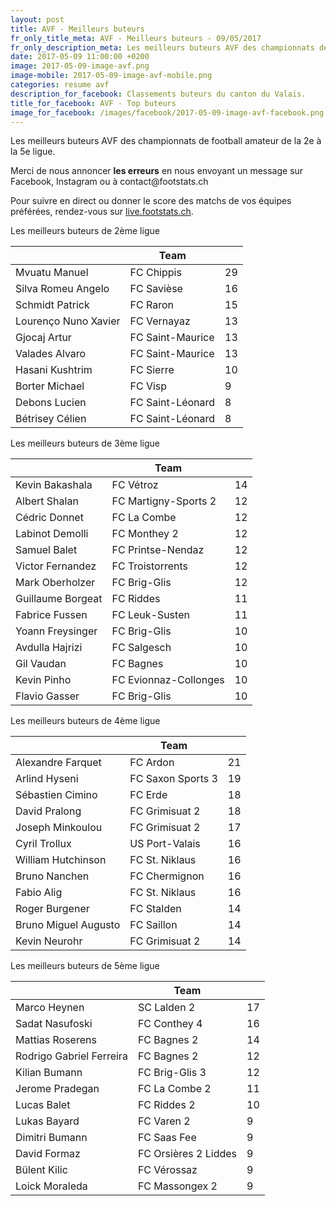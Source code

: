 ```yaml
---
layout: post
title: AVF - Meilleurs buteurs
fr_only_title_meta: AVF - Meilleurs buteurs - 09/05/2017
fr_only_description_meta: Les meilleurs buteurs AVF des championnats de football amateur de la 2e à la 5e ligue - 09/05/2017
date: 2017-05-09 11:00:00 +0200
image: 2017-05-09-image-avf.png
image-mobile: 2017-05-09-image-avf-mobile.png
categories: resume avf
description_for_facebook: Classements buteurs du canton du Valais.
title_for_facebook: AVF - Top buteurs
image_for_facebook: /images/facebook/2017-05-09-image-avf-facebook.png
---
```

<p>Les meilleurs buteurs AVF des championnats de football amateur de la 2e à la 5e ligue.</p>
<p>Merci de nous annoncer <b>les erreurs</b> en nous envoyant un message sur Facebook, Instagram ou à contact@footstats.ch</p>
<p>Pour suivre en direct ou donner le score des matchs de vos équipes préférées, rendez-vous sur <a href='http://live.footstats.ch'>live.footstats.ch</a>.</p>

<p>Les meilleurs buteurs de 2ème ligue</p><table class="table"><thead><tr><th><i class="fa fa-male"></i></th><th>Team</th><th><i class="fa fa-futbol-o"></i></th></tr></thead><tbody><tr><td>Mvuatu Manuel</td><td>FC Chippis</td><td>29</td></tr><tr><td>Silva Romeu Angelo</td><td>FC Savièse</td><td>16</td></tr><tr><td>Schmidt Patrick</td><td>FC Raron</td><td>15</td></tr><tr><td>Lourenço Nuno Xavier</td><td>FC Vernayaz</td><td>13</td></tr><tr><td>Gjocaj Artur</td><td>FC Saint-Maurice</td><td>13</td></tr><tr><td>Valades Alvaro</td><td>FC Saint-Maurice</td><td>13</td></tr><tr><td>Hasani Kushtrim</td><td>FC Sierre</td><td>10</td></tr><tr><td>Borter Michael</td><td>FC Visp</td><td>9</td></tr><tr><td>Debons Lucien</td><td>FC Saint-Léonard</td><td>8</td></tr><tr><td>Bétrisey Célien</td><td>FC Saint-Léonard</td><td>8</td></tr></tbody></table><p>Les meilleurs buteurs de 3ème ligue</p><table class="table"><thead><tr><th><i class="fa fa-male"></i></th><th>Team</th><th><i class="fa fa-futbol-o"></i></th></tr></thead><tbody><tr><td>Kevin Bakashala</td><td>FC Vétroz</td><td>14</td></tr><tr><td>Albert Shalan</td><td>FC Martigny-Sports 2</td><td>12</td></tr><tr><td>Cédric Donnet</td><td>FC La Combe</td><td>12</td></tr><tr><td>Labinot Demolli</td><td>FC Monthey 2</td><td>12</td></tr><tr><td>Samuel Balet</td><td>FC Printse-Nendaz</td><td>12</td></tr><tr><td>Victor Fernandez</td><td>FC Troistorrents</td><td>12</td></tr><tr><td>Mark Oberholzer</td><td>FC Brig-Glis</td><td>12</td></tr><tr><td>Guillaume Borgeat</td><td>FC Riddes</td><td>11</td></tr><tr><td>Fabrice Fussen</td><td>FC Leuk-Susten</td><td>11</td></tr><tr><td>Yoann Freysinger</td><td>FC Brig-Glis</td><td>10</td></tr><tr><td>Avdulla Hajrizi</td><td>FC Salgesch</td><td>10</td></tr><tr><td>Gil Vaudan</td><td>FC Bagnes</td><td>10</td></tr><tr><td>Kevin Pinho</td><td>FC Evionnaz-Collonges</td><td>10</td></tr><tr><td>Flavio Gasser</td><td>FC Brig-Glis</td><td>10</td></tr></tbody></table><p>Les meilleurs buteurs de 4ème ligue</p><table class="table"><thead><tr><th><i class="fa fa-male"></i></th><th>Team</th><th><i class="fa fa-futbol-o"></i></th></tr></thead><tbody><tr><td>Alexandre Farquet</td><td>FC Ardon</td><td>21</td></tr><tr><td>Arlind Hyseni</td><td>FC Saxon Sports 3</td><td>19</td></tr><tr><td>Sébastien Cimino</td><td>FC Erde</td><td>18</td></tr><tr><td>David Pralong</td><td>FC Grimisuat 2</td><td>18</td></tr><tr><td>Joseph Minkoulou</td><td>FC Grimisuat 2</td><td>17</td></tr><tr><td>Cyril Trollux</td><td>US Port-Valais</td><td>16</td></tr><tr><td>William Hutchinson</td><td>FC St. Niklaus</td><td>16</td></tr><tr><td>Bruno Nanchen</td><td>FC Chermignon</td><td>16</td></tr><tr><td>Fabio Alig</td><td>FC St. Niklaus</td><td>16</td></tr><tr><td>Roger Burgener</td><td>FC Stalden</td><td>14</td></tr><tr><td>Bruno Miguel Augusto</td><td>FC Saillon</td><td>14</td></tr><tr><td>Kevin Neurohr</td><td>FC Grimisuat 2</td><td>14</td></tr></tbody></table><p>Les meilleurs buteurs de 5ème ligue</p><table class="table"><thead><tr><th><i class="fa fa-male"></i></th><th>Team</th><th><i class="fa fa-futbol-o"></i></th></tr></thead><tbody><tr><td>Marco Heynen</td><td>SC Lalden 2</td><td>17</td></tr><tr><td>Sadat Nasufoski</td><td>FC Conthey 4</td><td>16</td></tr><tr><td>Mattias Roserens</td><td>FC Bagnes 2</td><td>14</td></tr><tr><td>Rodrigo Gabriel Ferreira</td><td>FC Bagnes 2</td><td>12</td></tr><tr><td>Kilian Bumann</td><td>FC Brig-Glis 3</td><td>12</td></tr><tr><td>Jerome Pradegan</td><td>FC La Combe 2</td><td>11</td></tr><tr><td>Lucas Balet</td><td>FC Riddes 2</td><td>10</td></tr><tr><td>Lukas Bayard</td><td>FC Varen 2</td><td>9</td></tr><tr><td>Dimitri Bumann</td><td>FC Saas Fee</td><td>9</td></tr><tr><td>David Formaz</td><td>FC Orsières 2 Liddes</td><td>9</td></tr><tr><td>Bülent Kilic</td><td>FC Vérossaz</td><td>9</td></tr><tr><td>Loick Moraleda</td><td>FC Massongex 2</td><td>9</td></tr></tbody></table>
